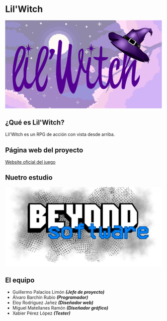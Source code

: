 # Lil'Witch

![alt text](https://github.com/TecnologiaVideojuegos/proyecto-videojuego-beyond-software/blob/master/Programacion/LilWitch/resources/logos/logo_1.png "Logo")

## ¿Qué es Lil'Witch?
Lil'Witch es un RPG de acción con vista desde arriba.

## Página web del proyecto
[Website oficial del juego](https://www.google.com)

## Nuetro estudio
![alt text](https://github.com/TecnologiaVideojuegos/proyecto-videojuego-beyond-software/blob/master/Programacion/LilWitch/resources/logos/Logo_BeyondSoftware.png "Logo")

## El equipo
* Guillermo Palacios Limón  **_(Jefe de proyecto)_**
* Álvaro Barchín Rubio  **_(Programador)_**
* Eloy Rodriguez Jañez  **_(Diseñador web)_**
* Miguel Matellanes Ramón  **_(Diseñador gráfico)_**
* Xabier Pérez López  **_(Tester)_**

